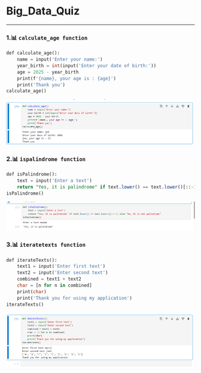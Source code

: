 # Big_Data_Quiz
---
### 1.📊 `calculate_age function`
```sql
def calculate_age():
    name = input('Enter your name:')
    year_birth = int(input('Enter your date of birth:'))
    age = 2025 - year_birth
    print(f'{name}, your age is : {age}')
    print('Thank you')
calculate_age()
```
![Conceptual Diagram](https://github.com/Nshutitricia/Big_Data_Quiz/blob/92332e28b3e5111b4912f5e68c0f3f040148df6f/git1.PNG)
### 2.📊 `ispalindrome function`
```sql
def isPalindrome():
    text = input('Enter a text')
    return "Yes, it is palindrome" if text.lower() == text.lower()[::-1] else "No, it is not palindrome"
isPalindrome()
```
![Conceptual Diagram](https://github.com/Nshutitricia/Big_Data_Quiz/blob/92332e28b3e5111b4912f5e68c0f3f040148df6f/git2.PNG)
### 3.📊 `iteratetexts function`
```sql
def iterateTexts():
    text1 = input('Enter first text')
    text2 = input('Enter second text')
    combined = text1 + text2
    char = [n for n in combined]
    print(char)
    print('Thank you for using my application')
iterateTexts()
```
![Conceptual Diagram](https://github.com/Nshutitricia/Big_Data_Quiz/blob/92332e28b3e5111b4912f5e68c0f3f040148df6f/git3.PNG)
